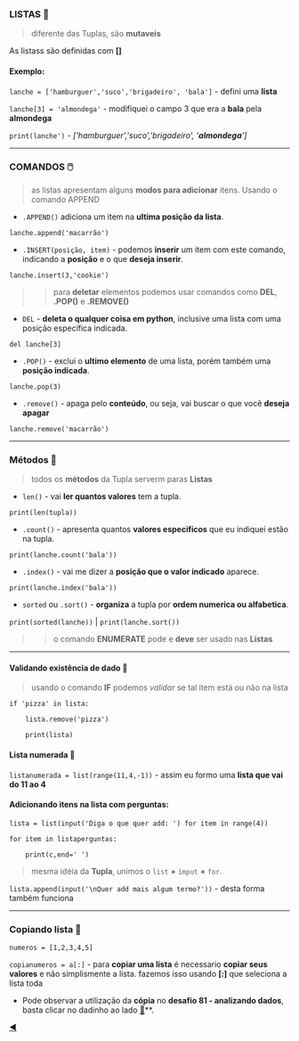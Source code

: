 ### LISTAS :open_file_folder:
> diferente das Tuplas, são **mutaveis**

As listass são definidas com **[]**

#### Exemplo:

`lanche = ['hamburguer','suco','brigadeiro', 'bala']` -  defini uma **lista**

`lanche[3] = 'almondega'` - modifiquei o campo 3 que era a **bala** pela **almondega**

`print(lanche')` - *['hamburguer','suco','brigadeiro', '**almondega**']*

---
### COMANDOS :computer_mouse:
> as listas apresentam alguns **modos para adicionar** itens. Usando o comando APPEND

* `.APPEND()` adiciona um item na **ultima posição da lista**.

`lanche.append('macarrão')`

* `.INSERT(posição, item)` - podemos **inserir** um item com este comando, indicando a **posição** e o que **deseja inserir**.

`lanche.insert(3,'cookie')`

>> para **deletar** elementos podemos usar comandos como **DEL**, **.POP()** e **.REMOVE()**

* `DEL` - **deleta o qualquer coisa em python**, inclusive uma lista com uma posição especifica indicada.

`del lanche[3]`

* `.POP()` - exclui o **ultimo elemento** de uma lista, porém também uma **posição indicada**.

`lanche.pop(3)`

* `.remove()` - apaga pelo **conteúdo**, ou seja, vai buscar o que você **deseja apagar**

`lanche.remove('macarrão')`

---
### Métodos :abacus:
> todos os **métodos** da Tupla serverm paras **Listas**

* `len()` - vai **ler quantos valores** tem a tupla.

`print(len(tupla))`

* `.count()` - apresenta quantos **valores especificos** que eu indiquei estão na tupla.

`print(lanche.count('bala'))`

* `.index()` - vai me dizer a **posição que o valor indicado** aparece.

`print(lanche.index('bala'))`

* `sorted` ou `.sort()` - **organiza** a tupla por **ordem numerica ou alfabetica**.

`print(sorted(lanche))` | `print(lanche.sort())`

>> o comando **ENUMERATE** pode e **deve** ser usado nas **Listas**

---
#### Validando existência de dado :game_die:
> usando o comando **IF** podemos *validar* se tal item está ou não na lista

```
if 'pizza' in lista:

    lista.remove('pizza')
    
    print(lista)
```
#### Lista numerada :1234:

`listanumerada = list(range(11,4,-1))` - assim eu formo uma **lista que vai do 11 ao 4**

#### Adicionando itens na lista com perguntas:

```
lista = list(input('Diga o que quer add: ') for item in range(4))

for item in listaperguntas:

    print(c,end=' ')  
```
> mesma idéia da **Tupla**, unimos o `list` **+** `imput` **+** `for`.

`lista.append(input('\nQuer add mais algum termo?'))` - desta forma também funciona

---
### Copiando lista :camera_flash:

`numeros = [1,2,3,4,5]`

`copianumeros = a[:]`  - para **copiar uma lista** é necessario **copiar seus valores** e não simplismente a lista. fazemos isso usando **[:]** que seleciona a lista toda

* Pode observar a utilização da **cópia** no **desafio 81 - analizando dados**, basta clicar no dadinho ao lado [:game_die:](https://github.com/duartecgustavo/Python-Progress/blob/master/desafios/Mundo%203/Ex081.py)**.

[:arrow_backward:](https://github.com/duartecgustavo/Python-Progress/blob/master/conteudo/indice.md)
